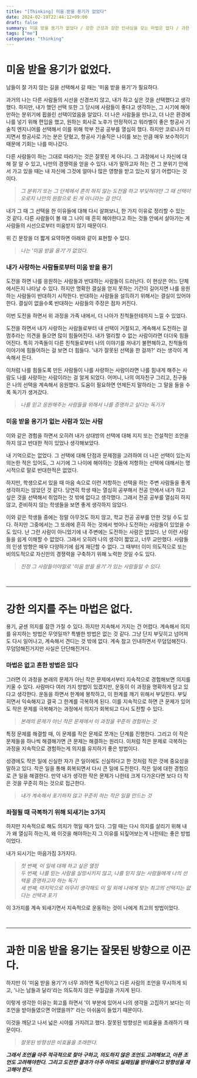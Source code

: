 ```yaml
---
title: "[Thinking] 미움 받을 용기가 없었다"
date: 2024-02-19T22:44:12+09:00
draft: false
summary: 미움 방을 용기가 없었다 / 강한 근성과 강한 인내심을 갖는 마법은 없다 / 과한 미움받을 용기는 잘못된 방향으로 이끈다 / 과한 미움받을 용기는 잘못된 방향으로 이끈다
tags: ["me"]
categories: "thinking"
---
```


# 미움 받을 용기가 없었다. 

남들이 잘 가지 않는 길을 선택해서 갈 때는 '미움 받을 용기'가 필요하다. 

과거의 나는 다른 사람들의 시선을 신경쓰지 않고, 내가 하고 싶은 것을 선택했다고 생각했다. 하지만, 내가 했던 선택 또한 그 당시에 사람들이 좋다고 생각하는, 그 시기에 해야만하는 분위기에 휩쓸린 선택이었음을 알았다. 더 나은 사람들을 만나고, 더 나은 환경에 나를 넣기 위해 편입을 했고, 원하는 회사로 노후가 안정적이고 워라벨이 좋은 항공사 기술직 엔지니어를 선택해서 이를 위해 학부 전공 공부를 열심히 했다. 하지만 코로나가 터지면서 항공사로 가는 분은 닫혔고, 항공사 기술직은 나이를 보는 만큼 매우 보수적이기 때문에 기회는 나를 떠나갔다.

다른 사람들이 하는 그대로 따라가는 것은 잘못된 게 아니다. 그 과정에서 나 자신에 대해 잘 알 수 있고, 나만의 경쟁력을 얻을 수 있다. 내가 말하고자 하는 건 그 분위기 안에서 가고 있을 때는 내 자신에 그것에 얼마나 많은 영향을 받고 있는지 알기 어렵다는 것이다.

> _그 분위기 또는 그 단체에서 흔히 하지 않는 도전을 하고 부딪혀야만 그 때 선택이 오로지 나만의 원함으로 된 게 아니라는 걸 안다._

내가 그 때 그 선택을 한 이유들에 대해 다시 살펴보니, 한 가지 이유로 정리할 수 있는 것 같다. 다른 사람들이 볼 때 그 나이 때 흔히 해야한다고 하는 것들 안에서 살아가는 게 사람들의 시선으로부터 미움받지 않기 때문이다.  

위 긴 문장을 더 짧게 요약하면 아래와 같이 표현할 수 있다.

> _나는 '미움 받을 용기'가 없었다._ 



### 내가 사랑하는 사람들로부터 미움 받을 용기 

도전을 하면 나를 응원하는 사람들과 반대하는 사람들이 드러난다. 이 현상은 어느 단체에서든지 나타날 수 있다. 하지만 명확한 결실을 얻지 못하는 기간이 길어지면 나를 응원하는 사람들이 반대하기 시작한다. 반대하는 사람들을 설득하기 위해서는 결실이 있어야 한다. 결실이 없을수록 반대하는 사람들의 주장은 점차 커진다.

이번 도전을 하면서 위 과정을 가족 내에서, 더 나아가 친척들한테까지 느낄 수 있었다. 

도전을 하면서 내가 사랑하는 사람들로부터 내 선택이 거절되고, 계속해서 도전하는 걸 멈추라는 의견을 들으면 많이 힘들어진다. 내가 멀리할 수 없는 사람이라면 더더욱 힘들어진다. 특히 가족들이 다른 친척들로부터 나의 이야기를 꺼내기 불편해하고, 친척들의 이야기에 힘들어하는 걸 보면 더 힘들다. '내가 잘못된 선택을 한 걸까?' 라는 생각이 계속해서 든다.

이처럼 나를 힘들도록 만든 사람들이 나를 사랑하는 사람이라면 나를 힘내게 해주는 사람도 나를 사랑하는 사람이라는 걸 알게 되었다. 어머니, 나의 여자친구 그리고, 친구들은 나의 선택을 계속해서 응원했다. 도움이 필요하면 언제든지 말하라는 그 말을 들을 수록 독기가 생겨갔다.

> _나를 믿고 응원해주는 사람들을 위해서 나를 증명하고 싶다는 독기가_  


### 미움 받을 용기가 없는 사람과 있는 사람

이와 같은 경험을 하면서 오히려 내가 상대방의 선택에 대해 지지 또는 건설적인 조언을 하지 않고 반대한 적이 있었나 생각해보았다.

내 기억으로는 없었다. 그 선택에 대해 단점과 문제점을 고려하여 더 나은 선택이 있는지 의논한 적은 있어도, 그 시기에 그 나이에 해야하는 것들에 저항하는 선택에 대해서는 명시적으로 말로 반대한적은 없었다. 

하지만, 학생으로서 있을 때 마음 속으로 이런 저항하는 선택을 하는 주변 사람들을 좋게 생각하지는 않았던 것 같다. 당연히 학생 때는 열심히 공부해서 전공 안에서 내가 하고 싶은 것을 선택해서 취업하는 것 밖에 없다고 생각했다. 그래서 전공 공부를 열심히 하지 않고, 준비하지 않는 학생들을 보면 좋게 생각하지 않았다. 

이와 같은 학생들 중에는 정말 아무것도 하지 않고, 학교 전공 공부를 안한 것일 수도 있다. 하지만 그중에서는 그 또래에 흔히 하는 것에서 벗어나 도전하는 사람들이 있었을 수도 있다. 난 그런 사람이 아니었기에 내 주변에는 도전하는 사람은 없었다. 난 이런 사람들을 쉽게 이해할 수 없었다. 그래서 오히려 나의 생각이 짧았고, 너무 교만했다. 사람들의 인생 방향은 매우 다양하기에 쉽게 재단할 수 없다. 그 때부터 이미 의도적으로 또는 비의도적으로 자신만의 경쟁력을 구축하기 위해 노력한 것일 수도 있다.

>_진정 그 사람들이야말로 '미움 받을 용기'가 있는 사람들일 수 있다._


&nbsp;

---

# 강한 의지를 주는 마법은 없다.

용기, 굳센 의지를 잠깐 가질 수 있다. 하지만 지속해서 가지는 건 어렵다. 계속해서 의지를 유지하는 방법은 무엇일까?
특별한 방법은 없는 것 같다. 그냥 단지 부딪히고 넘어져도 다시 일어나고, 계속해서 견디는 것 밖에 없다. 계속 참고 인내하면서 무덤덤해진다. 무덤덤해진거지만 사실은 단단해진거다. 


### 마법은 없고 흔한 방법은 있다

그러면 이 과정을 본래의 문제가 아닌 작은 문제에서부터 지속적으로 경험해보면 의지를 키울 수 있다. 사람마다 여러 가지 방법이 있겠지만, 운동이 이 과정을 명확하게 담고 있다고 생각한다. 운동을 하면서 한계에 봉착하고, 이 한계를 깨기 위해서 부딪힌다. 부딪히면서 익숙해지고 결국 그 한계를 극복하게 된다. 이를 지속적으로 하면 큰 문제가 있어도 작은 문제를 극복해가는 과정에서 의지가 회복되고 다시 도전할 수 있다. 

> _본래의 문제가 아닌 작은 문제에서 이 과정을 꾸준히 경험하는 것_  

특정 문제를 해결할 때, 이 문제를 작은 문제로 쪼개는 단계를 진행한다. 그리고 이 작은 문제들을 하나씩 해결해가면 큰 문제는 해결하는 원리다. 이처럼 작은 문제로 극복하는 과정을 지속적으로 경험하는게 의지를 유지하기 좋은 방법이다. 

성경에도 작은 일에 신실한 자가 큰 일이에도 신실하다고 한 것처럼 작은 것에 중요성을 말하고 있다. 작은 일을 통해 회복되면서 다시 큰 일에 도전한다. 작은 일에 대한 경험으로 큰 일을 해결한다. 만약 내가 생각한 작은 문제가 나한테 크게 다가온다면 보다 더 작은 것을 꾸준히 하는 것으로 접근한다.

> _내가 계속해서 포기하지 않고 꾸준히 하는 작은 일을 만드는 것_

### 좌절될 때 극복하기 위해 되새기는 3가지 

하지만 지속적으로 해도 의지가 꺾일 때가 있다. 그럴 때는 다시 의지를 살리기 위해 내가 왜 열심히 하는지, 왜 이것을 해야하는지 그 이유를 되짚어보는게 나한테는 좋은 방법이었다.

내가 되시기는 마음가짐 3가지다.

> _첫 번째, 이 일에 대해 하고 싶은 열정_  
> _두 번째, 나를 믿는 사람을 실망시키지 않고, 나를 믿지 않는 사람들에게 나의 선택을 증명하고자 하는 독기_  
> _세 번째, 마지막으로 아무리 생각해도 이 일 외에 나에게 맞는 최고의 선택지는 없다는 선택과 포기_

이 3가지를 계속 되새기면서 지속적으로 운동하는 것이 나에게 최고의 방법이었다. 

&nbsp;

---


# 과한 미움 받을 용기는 잘못된 방향으로 이끈다. 

하지만 이 '미움 받을 용기'가 너무 과하면 독선적이고 다른 사람의 조언을 무시하게 되고, '나는 남들과 달라'라는 의도하지 않은 우월감을 가지게 된다.  

이렇게 생각한 이유는 회고를 하면서 '이 부분에 있어서 나의 생각을 고집하기 보다는 이 조언을 받아들였으면 어땠을까?' 라는 아쉬움이 들었기 때문이다.

이것을 깨닫고 나서 넓은 시야를 가지려고 했다. 잘못된 방향성은 비효율을 초래하기 때문이다. 

> _잘못된 방향성은 비효율을 초래한다._

**_그래서 조언을 아주 적극적으로 찾아 구하고, 의도하지 않은 조언도 고려해보고, 아픈 조언도 고려해야한다. 그리고 도전한 결과가 아주 아파도 실패임을 받아들이고 방향성을 재고해야 한다._**

&nbsp;
